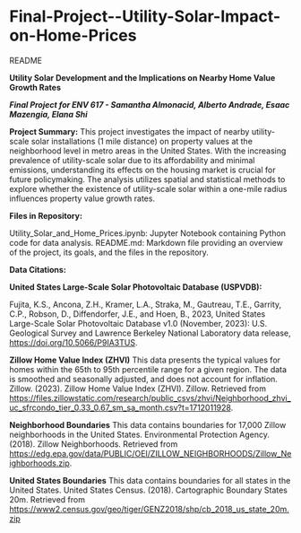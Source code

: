 # Final-Project--Utility-Solar-Impact-on-Home-Prices
README

**Utility Solar Development and the Implications on Nearby Home Value Growth Rates** 

**_Final Project for ENV 617 - Samantha Almonacid, Alberto Andrade, Esaac Mazengia, Elana Shi_**


**Project Summary:**
This project investigates the impact of nearby utility-scale solar installations (1 mile distance) on property values at the neighborhood level in metro areas in the United States. With the increasing prevalence of utility-scale solar due to its affordability and minimal emissions, understanding its effects on the housing market is crucial for future policymaking. The analysis utilizes spatial and statistical methods to explore whether the existence of utility-scale solar within a one-mile radius influences property value growth rates.

**Files in Repository:**

Utility_Solar_and_Home_Prices.ipynb: Jupyter Notebook containing Python code for data analysis.
README.md: Markdown file providing an overview of the project, its goals, and the files in the repository.

**Data Citations:**

**United States Large-Scale Solar Photovoltaic Database (USPVDB):** 

Fujita, K.S., Ancona, Z.H., Kramer, L.A., Straka, M., Gautreau, T.E., Garrity, C.P., Robson, D., Diffendorfer, J.E., and Hoen, B., 2023, United States Large-Scale Solar Photovoltaic Database v1.0 (November, 2023): U.S. Geological Survey and Lawrence Berkeley National Laboratory data release, https://doi.org/10.5066/P9IA3TUS.

**Zillow Home Value Index (ZHVI)**
This data presents the typical values for homes within the 65th to 95th percentile range for a given region. The data is smoothed and seasonally adjusted, and does not account for inflation.
Zillow. (2023). Zillow Home Value Index (ZHVI). Zillow. Retrieved from https://files.zillowstatic.com/research/public_csvs/zhvi/Neighborhood_zhvi_uc_sfrcondo_tier_0.33_0.67_sm_sa_month.csv?t=1712011928.

**Neighborhood Boundaries**
This data contains boundaries for 17,000 Zillow neighborhoods in the United States.
Environmental Protection Agency. (2018). Zillow Neighborhoods. Retrieved from https://edg.epa.gov/data/PUBLIC/OEI/ZILLOW_NEIGHBORHOODS/Zillow_Neighborhoods.zip. 

**United States Boundaries**
This data contains boundaries for all states in the United States.
United States Census. (2018). Cartographic Boundary States 20m.  Retrieved from https://www2.census.gov/geo/tiger/GENZ2018/shp/cb_2018_us_state_20m.zip
